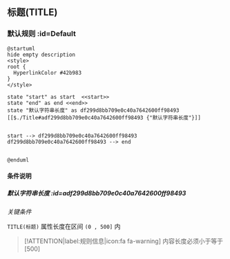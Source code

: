 ## 标题(TITLE) <!-- {docsify-ignore-all} -->

   

### 默认规则 :id=Default

```plantuml
@startuml
hide empty description
<style>
root {
  HyperlinkColor #42b983
}
</style>

state "start" as start  <<start>>
state "end" as end <<end>>
state "默认字符串长度" as df299d8bb709e0c40a7642600ff98493 [[$./Title#adf299d8bb709e0c40a7642600ff98493 {"默认字符串长度"}]]


start --> df299d8bb709e0c40a7642600ff98493 
df299d8bb709e0c40a7642600ff98493 --> end 


@enduml
```

#### 条件说明

##### 默认字符串长度 :id=adf299d8bb709e0c40a7642600ff98493


*关键条件*


`TITLE(标题)` 属性长度在区间 `(0 , 500]` 内

> [!ATTENTION|label:规则信息|icon:fa fa-warning]
> 内容长度必须小于等于[500]







